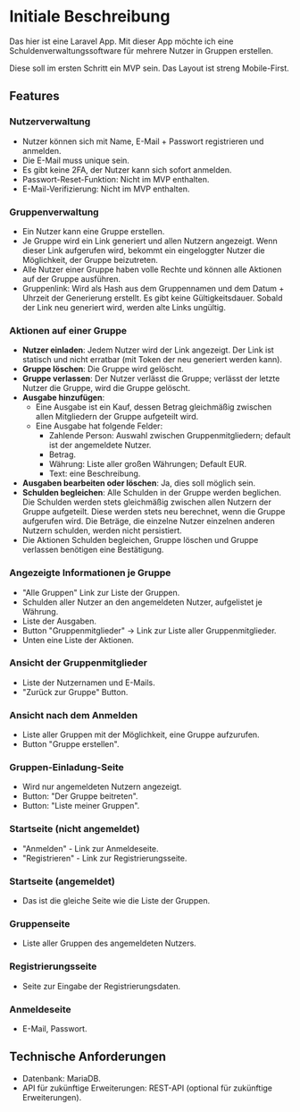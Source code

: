 # Initiale Beschreibung

Das hier ist eine Laravel App.
Mit dieser App möchte ich eine Schuldenverwaltungssoftware für mehrere Nutzer in Gruppen erstellen.

Diese soll im ersten Schritt ein MVP sein.
Das Layout ist streng Mobile-First.

## Features

### Nutzerverwaltung
- Nutzer können sich mit Name, E-Mail + Passwort registrieren und anmelden.
- Die E-Mail muss unique sein.
- Es gibt keine 2FA, der Nutzer kann sich sofort anmelden.
- Passwort-Reset-Funktion: Nicht im MVP enthalten.
- E-Mail-Verifizierung: Nicht im MVP enthalten.

### Gruppenverwaltung
- Ein Nutzer kann eine Gruppe erstellen.
- Je Gruppe wird ein Link generiert und allen Nutzern angezeigt. Wenn dieser Link aufgerufen wird, bekommt ein eingeloggter Nutzer die Möglichkeit, der Gruppe beizutreten.
- Alle Nutzer einer Gruppe haben volle Rechte und können alle Aktionen auf der Gruppe ausführen.
- Gruppenlink: Wird als Hash aus dem Gruppennamen und dem Datum + Uhrzeit der Generierung erstellt. Es gibt keine Gültigkeitsdauer. Sobald der Link neu generiert wird, werden alte Links ungültig.

### Aktionen auf einer Gruppe
- **Nutzer einladen**: Jedem Nutzer wird der Link angezeigt. Der Link ist statisch und nicht erratbar (mit Token der neu generiert werden kann).
- **Gruppe löschen**: Die Gruppe wird gelöscht.
- **Gruppe verlassen**: Der Nutzer verlässt die Gruppe; verlässt der letzte Nutzer die Gruppe, wird die Gruppe gelöscht.
- **Ausgabe hinzufügen**:
  - Eine Ausgabe ist ein Kauf, dessen Betrag gleichmäßig zwischen allen Mitgliedern der Gruppe aufgeteilt wird.
  - Eine Ausgabe hat folgende Felder:
    - Zahlende Person: Auswahl zwischen Gruppenmitgliedern; default ist der angemeldete Nutzer.
    - Betrag.
    - Währung: Liste aller großen Währungen; Default EUR.
    - Text: eine Beschreibung.
- **Ausgaben bearbeiten oder löschen**: Ja, dies soll möglich sein.
- **Schulden begleichen**: Alle Schulden in der Gruppe werden beglichen. Die Schulden werden stets gleichmäßig zwischen allen Nutzern der Gruppe aufgeteilt. Diese werden stets neu berechnet, wenn die Gruppe aufgerufen wird. Die Beträge, die einzelne Nutzer einzelnen anderen Nutzern schulden, werden nicht persistiert.
- Die Aktionen Schulden begleichen, Gruppe löschen und Gruppe verlassen benötigen eine Bestätigung.

### Angezeigte Informationen je Gruppe
- "Alle Gruppen" Link zur Liste der Gruppen.
- Schulden aller Nutzer an den angemeldeten Nutzer, aufgelistet je Währung.
- Liste der Ausgaben.
- Button "Gruppenmitglieder" -> Link zur Liste aller Gruppenmitglieder.
- Unten eine Liste der Aktionen.

### Ansicht der Gruppenmitglieder
- Liste der Nutzernamen und E-Mails.
- "Zurück zur Gruppe" Button.

### Ansicht nach dem Anmelden
- Liste aller Gruppen mit der Möglichkeit, eine Gruppe aufzurufen.
- Button "Gruppe erstellen".

### Gruppen-Einladung-Seite
- Wird nur angemeldeten Nutzern angezeigt.
- Button: "Der Gruppe beitreten".
- Button: "Liste meiner Gruppen".

### Startseite (nicht angemeldet)
- "Anmelden" - Link zur Anmeldeseite.
- "Registrieren" - Link zur Registrierungsseite.

### Startseite (angemeldet)
- Das ist die gleiche Seite wie die Liste der Gruppen.

### Gruppenseite
- Liste aller Gruppen des angemeldeten Nutzers.

### Registrierungsseite
- Seite zur Eingabe der Registrierungsdaten.

### Anmeldeseite
- E-Mail, Passwort.

## Technische Anforderungen
- Datenbank: MariaDB.
- API für zukünftige Erweiterungen: REST-API (optional für zukünftige Erweiterungen).
